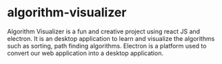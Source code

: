 # algorithm-visualizer
Algorithm Visualizer is a fun and creative project using react JS and electron. It is an desktop application to learn and visualize the algorithms such as sorting, path finding algorithms. Electron is a platform used to convert our web application into a desktop application.
